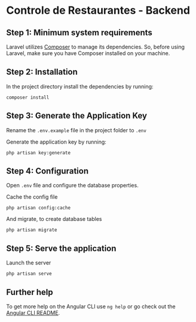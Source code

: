 # Controle de Restaurantes - Backend

## Step 1: Minimum system requirements

Laravel utilizes [Composer](https://getcomposer.org/) to manage its dependencies. So, before using Laravel, make sure you have Composer installed on your machine.

## Step 2: Installation

In the project directory install the dependencies by running:

```
composer install
```

## Step 3: Generate the Application Key 

Rename the `.env.example` file in the project folder to `.env `

Generate the application key by running:

```
php artisan key:generate
```

## Step 4: Configuration

Open `.env` file and configure the database properties.

Cache the config file

```
php artisan config:cache
```

And migrate, to create database tables

```
php artisan migrate
```

## Step 5: Serve the application

Launch the server

```
php artisan serve
```

## Further help

To get more help on the Angular CLI use `ng help` or go check out the [Angular CLI README](https://github.com/angular/angular-cli/blob/master/README.md).
